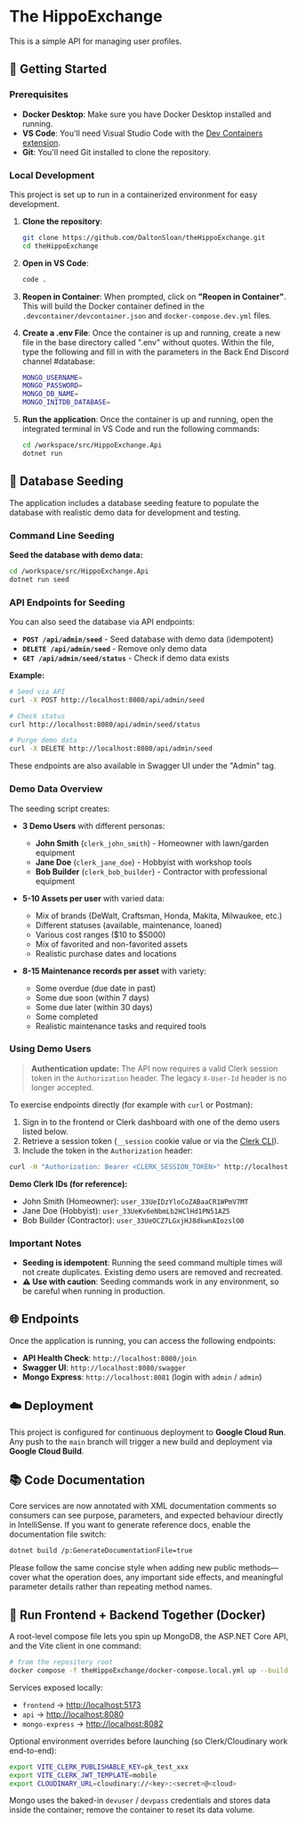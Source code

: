 # The HippoExchange

This is a simple API for managing user profiles.

## 🚀 Getting Started

### Prerequisites

  * **Docker Desktop**: Make sure you have Docker Desktop installed and running.
  * **VS Code**: You'll need Visual Studio Code with the [Dev Containers extension](https://marketplace.visualstudio.com/items?itemName=ms-vscode-remote.remote-containers).
  * **Git**: You'll need Git installed to clone the repository.

### Local Development

This project is set up to run in a containerized environment for easy development.

1.  **Clone the repository**:

    ```bash
    git clone https://github.com/DaltonSloan/theHippoExchange.git
    cd theHippoExchange
    ```

2.  **Open in VS Code**:

    ```bash
    code .
    ```

3.  **Reopen in Container**: When prompted, click on **"Reopen in Container"**. This will build the Docker container defined in the `.devcontainer/devcontainer.json` and `docker-compose.dev.yml` files.

4. **Create a .env File**: Once the container is up and running, create a new file in the base directory called ".env" without quotes. Within the file, type the following and fill in with the parameters in the Back End Discord channel #database:
    ```bash
    MONGO_USERNAME=
    MONGO_PASSWORD=
    MONGO_DB_NAME=
    MONGO_INITDB_DATABASE=
    ```

5.  **Run the application**: Once the container is up and running, open the integrated terminal in VS Code and run the following commands:

    ```bash
    cd /workspace/src/HippoExchange.Api
    dotnet run
    ```

## 🌱 Database Seeding

The application includes a database seeding feature to populate the database with realistic demo data for development and testing.

### Command Line Seeding

**Seed the database with demo data:**
```bash
cd /workspace/src/HippoExchange.Api
dotnet run seed
```

### API Endpoints for Seeding

You can also seed the database via API endpoints:

- **`POST /api/admin/seed`** - Seed database with demo data (idempotent)
- **`DELETE /api/admin/seed`** - Remove only demo data
- **`GET /api/admin/seed/status`** - Check if demo data exists

**Example:**
```bash
# Seed via API
curl -X POST http://localhost:8080/api/admin/seed

# Check status
curl http://localhost:8080/api/admin/seed/status

# Purge demo data
curl -X DELETE http://localhost:8080/api/admin/seed
```

These endpoints are also available in Swagger UI under the "Admin" tag.

### Demo Data Overview

The seeding script creates:

- **3 Demo Users** with different personas:
  - **John Smith** (`clerk_john_smith`) - Homeowner with lawn/garden equipment
  - **Jane Doe** (`clerk_jane_doe`) - Hobbyist with workshop tools
  - **Bob Builder** (`clerk_bob_builder`) - Contractor with professional equipment

- **5-10 Assets per user** with varied data:
  - Mix of brands (DeWalt, Craftsman, Honda, Makita, Milwaukee, etc.)
  - Different statuses (available, maintenance, loaned)
  - Various cost ranges ($10 to $5000)
  - Mix of favorited and non-favorited assets
  - Realistic purchase dates and locations

- **8-15 Maintenance records per asset** with variety:
  - Some overdue (due date in past)
  - Some due soon (within 7 days)
  - Some due later (within 30 days)
  - Some completed
  - Realistic maintenance tasks and required tools

### Using Demo Users

> **Authentication update:** The API now requires a valid Clerk session token in the `Authorization` header. The legacy `X-User-Id` header is no longer accepted.

To exercise endpoints directly (for example with `curl` or Postman):

1. Sign in to the frontend or Clerk dashboard with one of the demo users listed below.
2. Retrieve a session token (`__session` cookie value or via the [Clerk CLI](https://clerk.com/docs/reference/clerk-cli/sessions#get-session-tokens)).
3. Include the token in the `Authorization` header:

```bash
curl -H "Authorization: Bearer <CLERK_SESSION_TOKEN>" http://localhost:8080/assets
```

**Demo Clerk IDs (for reference):**
- John Smith (Homeowner): `user_33UeIDzYloCoZABaaCR1WPmV7MT`
- Jane Doe (Hobbyist): `user_33UeKv6eNbmLb2HClHd1PN51AZ5`
- Bob Builder (Contractor): `user_33UeOCZ7LGxjHJ8dkwnAIozslO0`

### Important Notes

- **Seeding is idempotent**: Running the seed command multiple times will not create duplicates. Existing demo users are removed and recreated.
- **⚠️ Use with caution**: Seeding commands work in any environment, so be careful when running in production.

## 🌐 Endpoints

Once the application is running, you can access the following endpoints:

  * **API Health Check**: `http://localhost:8080/join`
  * **Swagger UI**: `http://localhost:8080/swagger`
  * **Mongo Express**: `http://localhost:8081` (login with `admin` / `admin`)

## ☁️ Deployment

This project is configured for continuous deployment to **Google Cloud Run**. Any push to the `main` branch will trigger a new build and deployment via **Google Cloud Build**.

## 📚 Code Documentation

Core services are now annotated with XML documentation comments so consumers can see purpose, parameters, and expected behaviour directly in IntelliSense. If you want to generate reference docs, enable the documentation file switch:

```bash
dotnet build /p:GenerateDocumentationFile=true
```

Please follow the same concise style when adding new public methods—cover what the operation does, any important side effects, and meaningful parameter details rather than repeating method names.

## 🐳 Run Frontend + Backend Together (Docker)

A root-level compose file lets you spin up MongoDB, the ASP.NET Core API, and the Vite client in one command:

```bash
# from the repository root
docker compose -f theHippoExchange/docker-compose.local.yml up --build
```

Services exposed locally:

- `frontend` → <http://localhost:5173>
- `api` → <http://localhost:8080>
- `mongo-express` → <http://localhost:8082>

Optional environment overrides before launching (so Clerk/Cloudinary work end-to-end):

```bash
export VITE_CLERK_PUBLISHABLE_KEY=pk_test_xxx
export VITE_CLERK_JWT_TEMPLATE=mobile
export CLOUDINARY_URL=cloudinary://<key>:<secret>@<cloud>
```

Mongo uses the baked-in `devuser` / `devpass` credentials and stores data inside the container; remove the container to reset its data volume.
